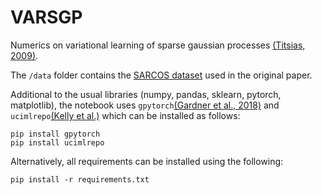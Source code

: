# VARSGP
Numerics on variational learning of sparse gaussian processes [(Titsias, 2009)](https://proceedings.mlr.press/v5/titsias09a.html).

The `/data` folder contains the [SARCOS dataset](https://gaussianprocess.org/gpml/data/) used in the original paper. 

Additional to the usual libraries (numpy, pandas, sklearn, pytorch, matplotlib), the notebook uses `gpytorch`[(Gardner et al., 2018)](https://proceedings.neurips.cc/paper_files/paper/2018/hash/27e8e17134dd7083b050476733207ea1-Abstract.html) and `ucimlrepo`[(Kelly et al.)](https://archive.ics.uci.edu) which can be installed as follows:
```
pip install gpytorch
pip install ucimlrepo
```
Alternatively, all requirements can be installed using the following:
```
pip install -r requirements.txt
```